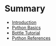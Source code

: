 # Summary

* [Introduction](README.md)
* [Python Basics](python-basics.md)
* [Bottle Tutorial](bottle.md)
* [Python References](python-references.md)

